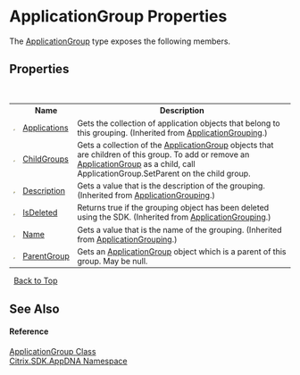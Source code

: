 # ApplicationGroup Properties
 

The <a href="T_Citrix_SDK_AppDNA_ApplicationGroup">ApplicationGroup</a> type exposes the following members.


## Properties
&nbsp;<table><tr><th></th><th>Name</th><th>Description</th></tr><tr><td>![Public property](media/pubproperty.gif "Public property")</td><td><a href="P_Citrix_SDK_AppDNA_ApplicationGrouping_Applications">Applications</a></td><td>
Gets the collection of application objects that belong to this grouping.
 (Inherited from <a href="T_Citrix_SDK_AppDNA_ApplicationGrouping">ApplicationGrouping</a>.)</td></tr><tr><td>![Public property](media/pubproperty.gif "Public property")</td><td><a href="P_Citrix_SDK_AppDNA_ApplicationGroup_ChildGroups">ChildGroups</a></td><td>
Gets a collection of the <a href="T_Citrix_SDK_AppDNA_ApplicationGroup">ApplicationGroup</a> objects that are children of this group. To add or remove an <a href="T_Citrix_SDK_AppDNA_ApplicationGroup">ApplicationGroup</a> as a child, call ApplicationGroup.SetParent on the child group.</td></tr><tr><td>![Public property](media/pubproperty.gif "Public property")</td><td><a href="P_Citrix_SDK_AppDNA_ApplicationGrouping_Description">Description</a></td><td>
Gets a value that is the description of the grouping.
 (Inherited from <a href="T_Citrix_SDK_AppDNA_ApplicationGrouping">ApplicationGrouping</a>.)</td></tr><tr><td>![Public property](media/pubproperty.gif "Public property")</td><td><a href="P_Citrix_SDK_AppDNA_ApplicationGrouping_IsDeleted">IsDeleted</a></td><td>
Returns true if the grouping object has been deleted using the SDK.
 (Inherited from <a href="T_Citrix_SDK_AppDNA_ApplicationGrouping">ApplicationGrouping</a>.)</td></tr><tr><td>![Public property](media/pubproperty.gif "Public property")</td><td><a href="P_Citrix_SDK_AppDNA_ApplicationGrouping_Name">Name</a></td><td>
Gets a value that is the name of the grouping.
 (Inherited from <a href="T_Citrix_SDK_AppDNA_ApplicationGrouping">ApplicationGrouping</a>.)</td></tr><tr><td>![Public property](media/pubproperty.gif "Public property")</td><td><a href="P_Citrix_SDK_AppDNA_ApplicationGroup_ParentGroup">ParentGroup</a></td><td>
Gets an <a href="T_Citrix_SDK_AppDNA_ApplicationGroup">ApplicationGroup</a> object which is a parent of this group. May be null.</td></tr></table>&nbsp;
<a href="#applicationgroup-properties">Back to Top</a>

## See Also


#### Reference
<a href="T_Citrix_SDK_AppDNA_ApplicationGroup">ApplicationGroup Class</a><br /><a href="N_Citrix_SDK_AppDNA">Citrix.SDK.AppDNA Namespace</a><br />
